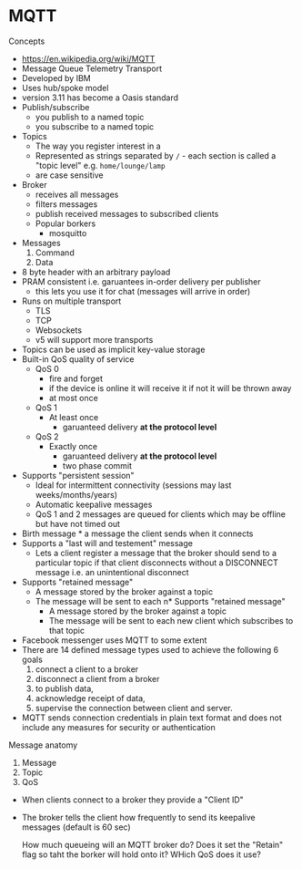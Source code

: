 # MQTT

Concepts

- https://en.wikipedia.org/wiki/MQTT
- Message Queue Telemetry Transport
- Developed by IBM
- Uses hub/spoke model
- version 3.11 has become a Oasis standard
- Publish/subscribe
    - you publish to a named topic
    - you subscribe to a named topic
- Topics
    - The way you register interest in a
    - Represented as strings separated by `/` - each section is called a "topic
      level" e.g. `home/lounge/lamp`
    - are case sensitive
- Broker
    - receives all messages
    - filters messages
    - publish received messages to subscribed clients
    - Popular borkers
        - mosquitto
- Messages
    1. Command
    1. Data
- 8 byte header with an arbitrary payload
- PRAM consistent i.e. garuantees in-order delivery per publisher
    - this lets you use it for chat (messages will arrive in order)
- Runs on multiple transport
    - TLS
    - TCP
    - Websockets
    - v5 will support more transports
- Topics can be used as implicit key-value storage
- Built-in QoS quality of service
    - QoS 0
        - fire and forget
        - if the device is online it will receive it if not it will be thrown
          away
        - at most once
    - QoS 1
        - At least once
            - garuanteed delivery **at the protocol level**
    - QoS 2
        - Exactly once
            - garuanteed delivery **at the protocol level**
            - two phase commit
- Supports "persistent session"
    - Ideal for intermittent connectivity (sessions may last weeks/months/years)
    - Automatic keepalive messages
    - QoS 1 and 2 messages are queued for clients which may be offline but have
      not timed out
- Birth message \* a message the client sends when it connects
- Supports a "last will and testement" message
    - Lets a client register a message that the broker should send to a
      particular topic if that client disconnects without a DISCONNECT message
      i.e. an unintentional disconnect
- Supports "retained message"
    - A message stored by the broker against a topic
    - The message will be sent to each n\* Supports "retained message"
        - A message stored by the broker against a topic
        - The message will be sent to each new client which subscribes to that
          topic
- Facebook messenger uses MQTT to some extent
- There are 14 defined message types used to achieve the following 6 goals
    1. connect a client to a broker
    2. disconnect a client from a broker
    3. to publish data,
    4. acknowledge receipt of data,
    5. supervise the connection between client and server.
- MQTT sends connection credentials in plain text format and does not include
  any measures for security or authentication

Message anatomy

1. Message
1. Topic
1. QoS

- When clients connect to a broker they provide a "Client ID"
- The broker tells the client how frequently to send its keepalive messages
  (default is 60 sec)

    How much queueing will an MQTT broker do? Does it set the "Retain" flag so
    taht the borker will hold onto it? WHich QoS does it use?
